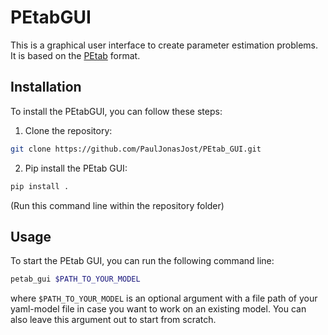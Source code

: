 # PEtabGUI

This is a graphical user interface to create parameter estimation problems. It is 
based on the [PEtab](https://petab.readthedocs.io/en/latest/#) format.

## Installation

To install the PEtabGUI, you can follow these steps:

1. Clone the repository:
```bash
git clone https://github.com/PaulJonasJost/PEtab_GUI.git
```

2. Pip install the PEtab GUI:
```bash
pip install .
```
(Run this command line within the repository folder)


## Usage

To start the PEtab GUI, you can run the following command line:
```bash
petab_gui $PATH_TO_YOUR_MODEL
```
where `$PATH_TO_YOUR_MODEL` is an optional argument with a file path of your 
yaml-model file in case you want to work on an existing model. You can also leave this 
argument out to start from scratch.
